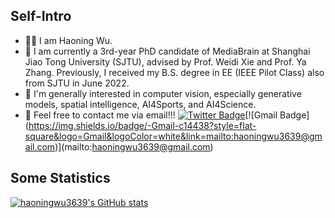 ## Self-Intro 

- 🧑‍💻 I am Haoning Wu.
- 🌱 I am currently a 3rd-year PhD candidate of MediaBrain at Shanghai Jiao Tong University (SJTU), advised by Prof. Weidi Xie and Prof. Ya Zhang. Previously, I received my B.S. degree in EE (IEEE Pilot Class) also from SJTU in June 2022.
- 💬 I'm generally interested in computer vision, especially generative models, spatial intelligence, AI4Sports, and AI4Science.
- 📧 Feel free to contact me via email!!!
[![Twitter Badge](https://img.shields.io/badge/-twitter-blue?style=flat-square&logo=Twitter&logoColor=white&link=)](https://twitter.com/HaoningWu_)[![Gmail Badge](https://img.shields.io/badge/-Gmail-c14438?style=flat-square&logo=Gmail&logoColor=white&link=mailto:haoningwu3639@gmail.com)](mailto:haoningwu3639@gmail.com)

## Some Statistics

[![haoningwu3639's GitHub stats](https://github-readme-stats.vercel.app/api?username=haoningwu3639&count_private=true&rank_icon=github&theme=dracula)](https://github.com/haoningwu3639)
